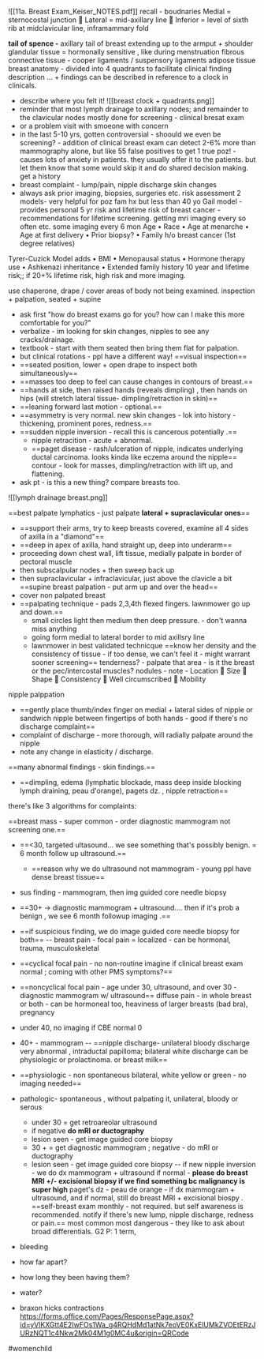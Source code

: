 ![[11a. Breast Exam_Keiser_NOTES.pdf]]
recall - 
boudnaries 
Medial = sternocostal junction 
 Lateral = mid-axillary line
 Inferior = level of sixth rib at midclavicular line, inframammary fold

**tail of spence -** axillary tail of breast extending up to the armput + shoulder
glandular tissue = hormonally sensitive , like during menstruation 
fibrous connective tissue - cooper ligaments / suspensory ligaments
adipose tissue 
breast anatomy - divided into 4 quadrants to facilitate clinical finding description ... + findings can be described in reference to a clock in clinicals. 
- describe where you felt it! ![[breast clock + quadrants.png]]
- reminder that most lymph drainage to axillary nodes; and remainder to the clavicular nodes 
mostly done for screening - clinical bresat exam
- or a problem visit with smoeone with concern 
- in the last 5-10 yrs, gotten controversial - shoould we even be screening? - addition of clinical breast exam can detect 2-6% more than mammography alone, but like 55 false positives to get 1 true poz! - causes lots of anxiety in patients. 
they usually offer it to the patients. but let them know that some would skip it and do shared decision making. 
get a history 
- breast complaint - lump/pain, nipple discharge skin changes
- always ask prior imaging, biopsies, surgeries etc. 
risk assessment 2 models- very helpful for poz fam hx but less than 40 yo 
Gail model - provides personal 5 yr risk and lifetime risk of breast cancer - recommendations for lifetime screening. getting mri imaging every so often etc. some imaging every 6 mon 
Age 
• Race 
• Age at menarche 
• Age at first delivery 
• Prior biopsy? 
• Family h/o breast cancer (1st degree relatives)

Tyrer-Cuzick Model adds 
• BMI 
• Menopausal status 
• Hormone therapy use 
• Ashkenazi inheritance 
• Extended family history
10 year and lifetime risk;; if 20+% lifetime risk, high risk and more imaging. 

use chaperone, drape / cover areas of body not being examined. inspection + palpation, seated + supine 
- ask first "how do breast exams go for you? how can I make this more comfortable for you?"
- verbalize - im looking for skin changes, nipples to see any cracks/drainage. 
- textbook - start with them seated then bring them flat for palpation. 
- but clinical rotations - ppl have a different way! 
==visual inspection==
- ==seated position, lower + open drape to inspect both simultaneously== 
- ==masses too deep to feel can cause changes in contours of breast.== 
- ==hands at side, then raised hands (reveals dimpling) , then hands on hips (will stretch lateral tissue- dimpling/retraction in skin)==
- ==leaning forward last motion - optional.== 
- ==asymmetry is very normal. new skin changes - lok into history - thickening, prominent pores, redness.== 
- ==sudden nipple inversion - recall this is cancerous potentially .==
	- nipple retracition - acute + abnormal. 
	- ==paget disease - rash/ulceration of nipple, indicates underlying ductal carcinoma. looks kinda like eczema around the nipple== 
contour - look for masses, dimpling/retraction with lift up, and flattening. 
- ask pt - is this a new thing? compare breasts too. 

![[lymph drainage breast.png]]

==best palpate lymphatics - just palpate **lateral + supraclavicular ones**==
- ==support their arms, try to keep breasts covered, examine all 4 sides of axilla in a "diamond"==
- ==deep in apex of axilla, hand straight up, deep into underarm==
- proceeding down chest wall, lift tissue, medially palpate in border of pectoral muscle
- then subscalpular nodes + then sweep back up 
- then supraclavicular + infraclavicular, just above the clavicle a bit
==supine breast palpation - put arm up and over the head==
- cover non palpated breast
- ==palpating technique - pads 2,3,4th flexed fingers. lawnmower go up and down.== 
	- small circles light then medium then deep pressure. - don't wanna miss anything 
	- going form medial to lateral border to mid axillsry line 
	- lawnmower in best validated technicque 
==know her density and the consistency of tissue - if too dense, we can't feel it - might warrant sooner screening==
tenderness? - palpate that area - is it the breast or the pec/intercostal muscles? 
nodules - note - Location  Size  Shape  Consistency  Well circumscribed  Mobility

nipple palppation 
- ==gently place thumb/index finger on medial + lateral sides of nipple or sandwich nipple between fingertips of both hands - good if there's no discharge complaint==
- complaint of discharge - more thorough, will radially palpate around the nipple 
- note any change in elasticity / discharge. 

==many abnormal findings - skin findings.== 
- ==dimpling, edema (lymphatic blockade, mass deep inside blocking lymph draining, peau d'orange), pagets dz. , nipple retraction==

there's like 3 algorithms for complaints:

==breast mass - super common - order diagnostic mammogram not screening one.== 
- ==<30, targeted ultasound... we see something that's possibly benign. = 6 month follow up ultrasound.== 
	- ==reason why we do ultrasound not mammogram - young ppl have dense breast tissue== 
- sus finding - mammogram, then img guided core needle biopsy 

- ==30+ -> diagnostic mammogram + ultrasound.... then if it's prob a benign , we see 6 month followup imaging .== 
- ==if suspicious finding, we do image guided core needle biopsy for both== 
--
breast pain - 
focal pain = localized - can be hormonal, trauma, musculoskeletal 
- ==cyclical focal pain - no non-routine imagine if clinical breast exam normal ; coming with other PMS symptoms?== 
- ==noncyclical focal pain - age under 30, ultrasound, and over 30 - diagnostic mammogram w/ ultrasound== 
diffuse pain - in whole breast or both - can be hormoneal too, heaviness of larger breasts (bad bra), pregnancy 
- under 40, no imaging if CBE normal 0
- 40+ - mammogram 
--
==nipple discharge- unilateral bloody discharge very abnormal , intraductal papilloma; bilateral white discharge can be physiologic or prolactinoma.  or breast milk== 
- ==physiologic - non spontaneous bilateral, white yellow or green - no imaging needed==
- pathologic- spontaneous , without palpating it, unilateral, bloody or serous
	- under 30 = get retroareolar ultrasound
	- if negative **do mRI or ductography** 
	- lesion seen - get image guided core biopsy 
	- 30 + = get diagnostic mammogram ; negative - do mRI or ductography 
	- lesion seen - get image guided core biopsy 
--
if new nipple inversion - we do dx mammogram + ultrasound 
if normal - **please do breast MRI +/- excisional biopsy if we find something bc malignancy is super high**
paget's dz - peau de orange - if dx mammogram + ultrasound, and if normal, still do breast MRI + excisional biospy . 
==self-breast exam monthly - not required. but self awareness is recommended. notify if there's new lump, nipple discharge, redness or pain.== 
most common most dangerous - they like to ask about broad differentials. 
G2
P: 1 term, 
- bleeding
- how far apart?
- how long they been having them? 
- water? 
- braxon hicks contractions
https://forms.office.com/Pages/ResponsePage.aspx?id=yVlKXGtt4E2IwFOs1Wa_g4RQHdMd1atNk7eoVE0KxElUMkZVOEtERzJURzNQT1c4Nkw2Mk04M1g0MC4u&origin=QRCode



#womenchild 